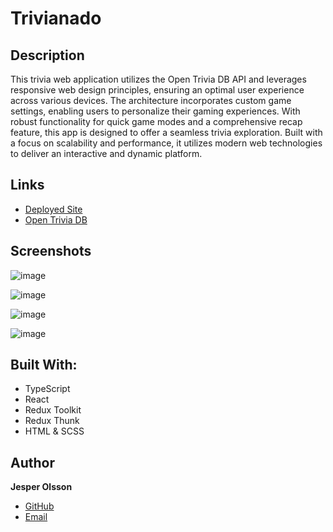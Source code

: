 # Trivianado

## Description

This trivia web application utilizes the Open Trivia DB API and leverages responsive web design principles, ensuring an optimal user experience across various devices. The architecture incorporates custom game settings, enabling users to personalize their gaming experiences. With robust functionality for quick game modes and a comprehensive recap feature, this app is designed to offer a seamless trivia exploration. Built with a focus on scalability and performance, it utilizes modern web technologies to deliver an interactive and dynamic platform.

## Links

- [Deployed Site](<https://trivianado.netlify.app> "https://trivianado.netlify.app")
- [Open Trivia DB](<https://opentdb.com/api_config.php> "https://opentdb.com/api_config.php")

## Screenshots

![image](https://github.com/JesperSkold/trivia-game/assets/89381381/c49733b2-6c11-4049-85cb-1a6df8247e11)

![image](https://github.com/JesperSkold/trivia-game/assets/89381381/ad77fce2-b1a6-432a-b374-f8a3a8123fde)

![image](https://github.com/JesperSkold/trivia-game/assets/89381381/406405fd-9383-493a-bd3a-d9519cf91f03)

![image](https://github.com/JesperSkold/trivia-game/assets/89381381/be725231-c32b-45ff-a781-11a9f2365917)


## Built With:
- TypeScript
- React
- Redux Toolkit
- Redux Thunk
- HTML & SCSS

## Author

**Jesper Olsson**

- [GitHub](https://github.com/JesperSkold)
- [Email](mailto:jesperolsson.webdev@gmail.com?subject=Hi)
